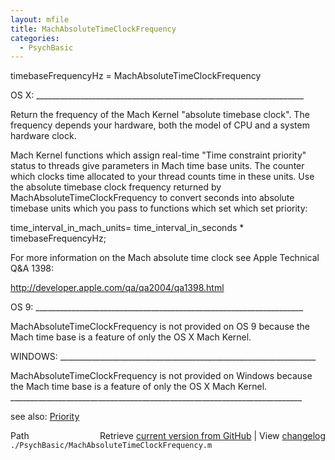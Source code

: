 ```yaml
---
layout: mfile
title: MachAbsoluteTimeClockFrequency
categories:
  - PsychBasic
---
```


timebaseFrequencyHz = MachAbsoluteTimeClockFrequency

OS X: \_\_\_\_\_\_\_\_\_\_\_\_\_\_\_\_\_\_\_\_\_\_\_\_\_\_\_\_\_\_\_\_\_\_\_\_\_\_\_\_\_\_\_\_\_\_\_\_\_\_\_\_\_\_\_\_\_\_\_\_\_\_\_\_\_\_\_

Return the frequency of the Mach Kernel "absolute timebase clock".  The
frequency depends your  hardware, both the model of CPU and a system
hardware clock.

Mach Kernel functions which assign real\-time "Time constraint priority"
status to threads give parameters in Mach time base units. The counter which
clocks time allocated to your thread counts time in these units.  Use the
absolute timebase clock frequency returned by MachAbsoluteTimeClockFrequency to convert
seconds into absolute timebase units which you pass to functions which
set which set priority:

  time\_interval\_in\_mach\_units=
       time\_interval\_in\_seconds \* timebaseFrequencyHz;

For more information on the Mach absolute time clock see Apple Technical
Q&A 1398:

 http://developer.apple.com/qa/qa2004/qa1398.html

OS 9: \_\_\_\_\_\_\_\_\_\_\_\_\_\_\_\_\_\_\_\_\_\_\_\_\_\_\_\_\_\_\_\_\_\_\_\_\_\_\_\_\_\_\_\_\_\_\_\_\_\_\_\_\_\_\_\_\_\_\_\_\_\_\_\_\_\_\_

MachAbsoluteTimeClockFrequency is not provided on OS 9 because the Mach
time base is a feature of only the OS X Mach Kernel.


WINDOWS: \_\_\_\_\_\_\_\_\_\_\_\_\_\_\_\_\_\_\_\_\_\_\_\_\_\_\_\_\_\_\_\_\_\_\_\_\_\_\_\_\_\_\_\_\_\_\_\_\_\_\_\_\_\_\_\_\_\_\_\_\_\_\_\_

MachAbsoluteTimeClockFrequency is not provided on Windows because the
Mach time base is a feature of only the OS X Mach Kernel.
\_\_\_\_\_\_\_\_\_\_\_\_\_\_\_\_\_\_\_\_\_\_\_\_\_\_\_\_\_\_\_\_\_\_\_\_\_\_\_\_\_\_\_\_\_\_\_\_\_\_\_\_\_\_\_\_\_\_\_\_\_\_\_\_\_\_\_\_\_\_\_\_\_

see also: [Priority](/docs/Priority)


<div class="code_header" style="text-align:right;">
  <span style="float:left;">Path&nbsp;&nbsp;</span> <span class="counter">Retrieve <a href=
  "https://raw.github.com/Psychtoolbox-3/Psychtoolbox-3/beta/./PsychBasic/MachAbsoluteTimeClockFrequency.m">current version from GitHub</a> | View <a href=
  "https://github.com/Psychtoolbox-3/Psychtoolbox-3/commits/beta/./PsychBasic/MachAbsoluteTimeClockFrequency.m">changelog</a></span>
</div>
<div class="code">
  <code>./PsychBasic/MachAbsoluteTimeClockFrequency.m</code>
</div>
